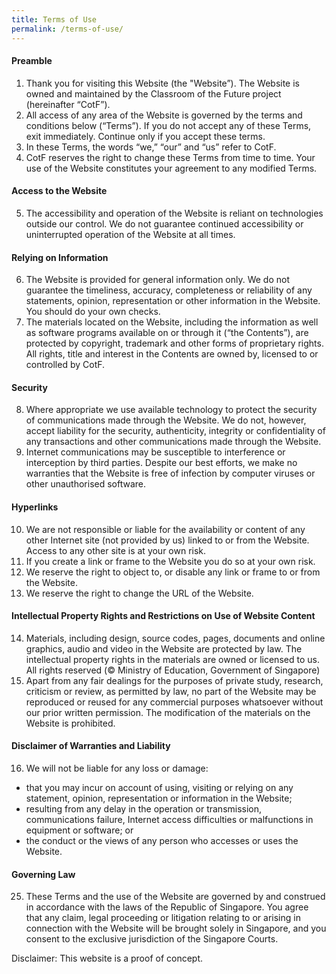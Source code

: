 ```yaml
---
title: Terms of Use
permalink: /terms-of-use/
---
```

#### **Preamble**
1.  Thank you for visiting this Website (the "Website”). The Website is owned and maintained by the Classroom of the Future project (hereinafter “CotF”).
2.  All access of any area of the Website is governed by the terms and conditions below (“Terms”). If you do not accept any of these Terms, exit immediately. Continue only if you accept these terms.
3.  In these Terms, the words “we,” “our” and “us” refer to CotF.
4.  CotF reserves the right to change these Terms from time to time. Your use of the Website constitutes your agreement to any modified Terms.

#### **Access to the Website**

5. The accessibility and operation of the Website is reliant on technologies outside our control. We do not guarantee continued accessibility or uninterrupted operation of the Website at all times.

#### **Relying on Information**

6.  The Website is provided for general information only. We do not guarantee the timeliness, accuracy, completeness or reliability of any statements, opinion, representation or other information in the Website. You should do your own checks.
7.  The materials located on the Website, including the information as well as software programs available on or through it (“the Contents”), are protected by copyright, trademark and other forms of proprietary rights. All rights, title and interest in the Contents are owned by, licensed to or controlled by CotF.

#### **Security**

8.  Where appropriate we use available technology to protect the security of communications made through the Website. We do not, however, accept liability for the security, authenticity, integrity or confidentiality of any transactions and other communications made through the Website.
9.  Internet communications may be susceptible to interference or interception by third parties. Despite our best efforts, we make no warranties that the Website is free of infection by computer viruses or other unauthorised software.

#### **Hyperlinks**

10.  We are not responsible or liable for the availability or content of any other Internet site (not provided by us) linked to or from the Website. Access to any other site is at your own risk.
11.  If you create a link or frame to the Website you do so at your own risk.
12.  We reserve the right to object to, or disable any link or frame to or from the Website.
13.  We reserve the right to change the URL of the Website.

#### **Intellectual Property Rights and Restrictions on Use of Website Content**

14.  Materials, including design, source codes, pages, documents and online graphics, audio and video in the Website are protected by law. The intellectual property rights in the materials are owned or licensed to us. All rights reserved (© Ministry of Education, Government of Singapore)
15.  Apart from any fair dealings for the purposes of private study, research, criticism or review, as permitted by law, no part of the Website may be reproduced or reused for any commercial purposes whatsoever without our prior written permission. The modification of the materials on the Website is prohibited.

#### **Disclaimer of Warranties and Liability**

16.  We will not be liable for any loss or damage:
* that you may incur on account of using, visiting or relying on any statement, opinion, representation or information in the Website;
* resulting from any delay in the operation or transmission, communications failure, Internet access difficulties or malfunctions in equipment or software; or
* the conduct or the views of any person who accesses or uses the Website.

#### **Governing Law**

25.  These Terms and the use of the Website are governed by and construed in accordance with the laws of the Republic of Singapore. You agree that any claim, legal proceeding or litigation relating to or arising in connection with the Website will be brought solely in Singapore, and you consent to the exclusive jurisdiction of the Singapore Courts.

Disclaimer: This website is a proof of concept.